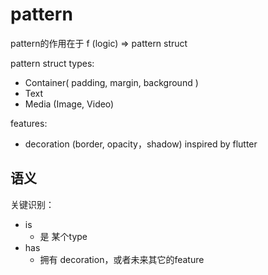 # pattern

pattern的作用在于 f (logic) => pattern struct

pattern struct types:
- Container( padding, margin, background )
- Text
- Media (Image, Video)

features:  
- decoration (border, opacity，shadow)  inspired by flutter


## 语义

关键识别：
- is
  - 是 某个type
- has
  - 拥有 decoration，或者未来其它的feature
